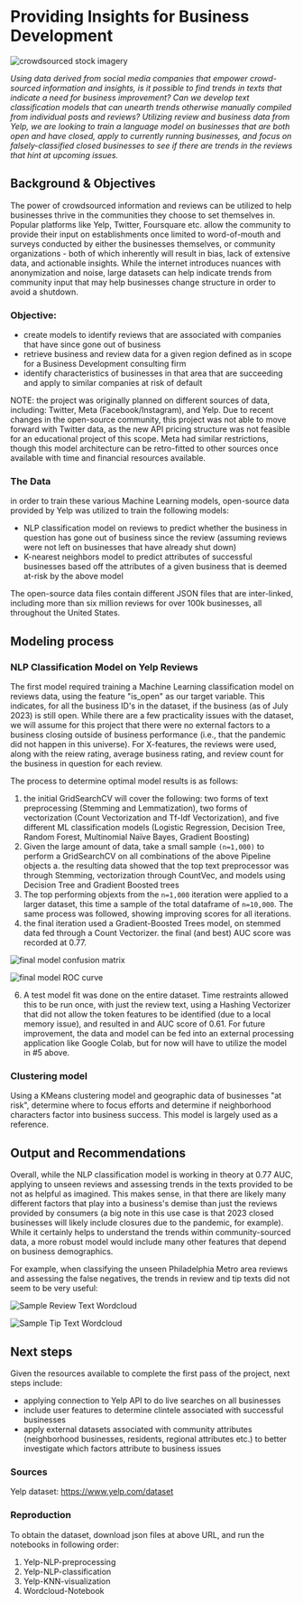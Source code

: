 # Providing Insights for Business Development

![crowdsourced stock imagery](readme_images/readme-header.png)

*Using data derived from social media companies that empower crowd-sourced information and insights, is it possible to find trends in texts that indicate a need for business improvement? Can we develop text classification models that can unearth trends otherwise manually compiled from individual posts and reviews? Utilizing review and business data from Yelp, we are looking to train a language model on businesses that are both open and have closed, apply to currently running businesses, and focus on falsely-classified closed businesses to see if there are trends in the reviews that hint at upcoming issues.*

## Background & Objectives
The power of crowdsourced information and reviews can be utilized to help businesses thrive in the communities they choose to set themselves in. Popular platforms like Yelp, Twitter, Foursquare etc. allow the community to provide their input on establishments once limited to word-of-mouth and surveys conducted by either the businesses themselves, or community organizations - both of which inherently will result in bias, lack of extensive data, and actionable insights. While the internet introduces nuances with anonymization and noise, large datasets can help indicate trends from community input that may help businesses change structure in order to avoid a shutdown.

### Objective: 
*  create models to identify reviews that are associated with companies that have since gone out of business
*  retrieve business and review data for a given region defined as in scope for a Business Development consulting firm
*  identify characteristics of businesses in that area that are succeeding and apply to similar companies at risk of default

NOTE: the project was originally planned on different sources of data, including: Twitter, Meta (Facebook/Instagram), and Yelp. Due to recent changes in the open-source community, this project was not able to move forward with Twitter data, as the new API pricing structure was not feasible for an educational project of this scope. Meta had similar restrictions, though this model architecture can be retro-fitted to other sources once available with time and financial resources available.

### The Data
in order to train these various Machine Learning models, open-source data provided by Yelp was utilized to train the following models:
*  NLP classification model on reviews to predict whether the business in question has gone out of business since the review (assuming reviews were not left on businesses that have already shut down)
*  K-nearest neighbors model to predict attributes of successful businesses based off the attributes of a given business that is deemed at-risk by the above model

The open-source data files contain different JSON files that are inter-linked, including more than six million reviews for over 100k businesses, all throughout the United States. 

## Modeling process
### NLP Classification Model on Yelp Reviews
The first model required training a Machine Learning classification model on reviews data, using the feature "is_open" as our target variable. This indicates, for all the business ID's in the dataset, if the business (as of July 2023) is still open. While there are a few practicality issues with the dataset, we will assume for this project that there were no external factors to a business closing outside of business performance (i.e., that the pandemic did not happen in this universe). For X-features, the reviews were used, along with the reiew rating, average business rating, and review count for the business in question for each review.

The process to determine optimal model results is as follows:
1.  the initial GridSearchCV will cover the following: two forms of text preprocessing (Stemming and Lemmatization), two forms of vectorization (Count Vectorization and Tf-Idf Vectorization), and five different ML classification models (Logistic Regression, Decision Tree, Random Forest, Multinomial Naïve Bayes, Gradient Boosting)
2.  Given the large amount of data, take a small sample `(n=1,000)` to perform a GridSearchCV on all combinations of the above Pipeline objects
  a.  the resulting data showed that the top text preprocessor was through Stemming, vectorization through CountVec, and models using Decision Tree and Gradient Boosted trees
4.  The top performing objexts from the `n=1,000` iteration were applied to a larger dataset, this time a sample of the total dataframe of `n=10,000`. The same process was followed, showing improving scores for all iterations.
5.  the final iteration used a Gradient-Boosted Trees model, on stemmed data fed through a Count Vectorizer. the final (and best) AUC score was recorded at 0.77.

![final model confusion matrix](readme_images/conf_matrix.png)

![final model ROC curve](readme_images/roc_curve.png)  

6.  A test model fit was done on the entire dataset. Time restraints allowed this to be run once, with just the review text, using a Hashing Vectorizer that did not allow the token features to be identified (due to a local memory issue), and resulted in and AUC score of 0.61. For future improvement, the data and model can be fed into an external processing application like Google Colab, but for now will have to utilize the model in #5 above.

### Clustering model 
Using a KMeans clustering model and geographic data of businesses "at risk", determine where to focus efforts and determine if neighborhood characters factor into business success. This model is largely used as a reference.

## Output and Recommendations
Overall, while the NLP classification model is working in theory at 0.77 AUC, applying to unseen reviews and assessing trends in the texts provided to be not as helpful as imagined. This makes sense, in that there are likely many different factors that play into a business's demise than just the reviews provided by consumers (a big note in this use case is that 2023 closed businesses will likely include closures due to the pandemic, for example). While it certainly helps to understand the trends within community-sourced data, a more robust model would include many other features that depend on business demographics.

For example, when classifying the unseen Philadelphia Metro area reviews and assessing the false negatives, the trends in review and tip texts did not seem to be very useful:

![Sample Review Text Wordcloud](readme_images/review-text-trends.png)

![Sample Tip Text Wordcloud](readme_images/tip-text-trends.png)

## Next steps
Given the resources available to complete the first pass of the project, next steps include:
*  applying connection to Yelp API to do live searches on all businesses
*  include user features to determine clintele associated with successful businesses
*  apply external datasets associated with community attributes (neighborhood businesses, residents, regional attributes etc.) to better investigate which factors attribute to business issues

### Sources
Yelp dataset: https://www.yelp.com/dataset

### Reproduction 

To obtain the dataset, download json files at above URL, and run the notebooks in following order:
1.  Yelp-NLP-preprocessing
2.  Yelp-NLP-classification
3.  Yelp-KNN-visualization
4.  Wordcloud-Notebook
